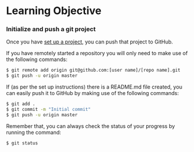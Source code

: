 # Learning Objective

### Initialize and push a git project

Once you have [set up a project](setup.md), you can push that project to GitHub.

If you have remotely started a repository you will only need to make use of the following commands:

```sh
$ git remote add origin git@github.com:[user name]/[repo name].git
$ git push -u origin master
```

If (as per the set up instructions) there is a README.md file created, you can easily push it to GitHub by making use of the following commands:

```sh
$ git add .
$ git commit -m "Initial commit"
$ git push -u origin master
```

Remember that, you can always check the status of your progress by running the command:
```sh
$ git status
```
